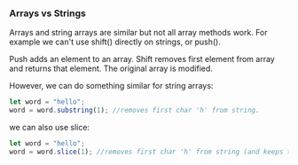 
### Arrays vs Strings
Arrays and string arrays are similar but not all array methods work.  For example we can't use shift() directly on strings, or push().

Push adds an element to an array.
Shift removes first element from array and returns that element.  The original array is modified.

However, we can do something similar for string arrays:

```javascript
let word = "hello";
word = word.substring(1); //removes first char 'h' from string.
```

we can also use slice:

```javascript
let word = "hello";
word = word.slice(1); //removes first char 'h' from string (and keeps the rest);
```